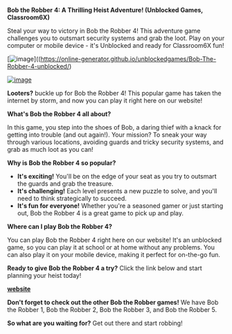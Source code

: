 **Bob the Robber 4: A Thrilling Heist Adventure! (Unblocked Games, Classroom6X)**

Steal your way to victory in Bob the Robber 4! This adventure game challenges you to outsmart security systems and grab the loot. Play on your computer or mobile device - it's Unblocked and ready for Classroom6X fun!

[![image](https://github.com/user-attachments/assets/21537266-dc76-49f1-a7cf-00084e6f8845)]((https://online-generator.github.io/unblockedgames/Bob-The-Robber-4-unblocked/)

[![image](https://github.com/user-attachments/assets/2c36b303-5385-4d03-96a1-a67f65046f2e)](https://online-generator.github.io/unblockedgames/Bob-The-Robber-4-unblocked/)

**Looters?** buckle up for Bob the Robber 4!  This popular game has taken the internet by storm, and now you can play it right here on our website!

**What's Bob the Robber 4 all about?**

In this game, you step into the shoes of Bob, a daring thief with a knack for getting into trouble (and out again!). Your mission? To sneak your way through various locations, avoiding guards and tricky security systems, and grab as much loot as you can! 

**Why is Bob the Robber 4 so popular?**

* **It's exciting!**  You'll be on the edge of your seat as you try to outsmart the guards and grab the treasure.
* **It's challenging!**  Each level presents a new puzzle to solve, and you'll need to think strategically to succeed.
* **It's fun for everyone!** Whether you're a seasoned gamer or just starting out, Bob the Robber 4 is a great game to pick up and play.

**Where can I play Bob the Robber 4?**

You can play Bob the Robber 4 right here on our website! It's an unblocked game, so you can play it at school or at home without any problems. You can also play it on your mobile device, making it perfect for on-the-go fun.

**Ready to give Bob the Robber 4 a try?** Click the link below and start planning your heist today!

**[website](https://online-generator.github.io/unblockedgames/)** 

**Don't forget to check out the other Bob the Robber games!** We have Bob the Robber 1, Bob the Robber 2, Bob the Robber 3, and Bob the Robber 5.  

**So what are you waiting for?**  Get out there and start robbing! 

